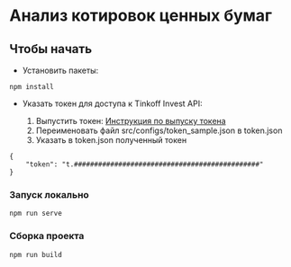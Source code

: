 # Анализ котировок ценных бумаг

## Чтобы начать

- Установить пакеты:

```
npm install
```

- Указать токен для доступа к Tinkoff Invest API:

  1. Выпустить токен: [Инструкция по выпуску токена](https://tinkoff.github.io/investAPI/token/)
  2. Переименовать файл src/configs/token_sample.json в token.json
  3. Указать в token.json полученный токен

```
{
    "token": "t.##############################################"
}
```

### Запуск локально

```
npm run serve
```

### Сборка проекта

```
npm run build
```
